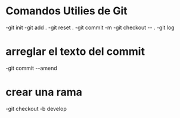 # Comandos Utilies de Git

-git init
-git add .
-git reset .
-git commit -m
-git checkout -- .
-git log
# arreglar el texto del commit
-git commit --amend
# crear una rama
-git checkout -b develop
